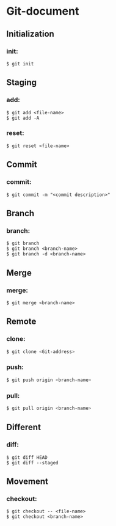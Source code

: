 # Git-document


## Initialization
### init:
```shell
$ git init
```


## Staging
### add:
```shell
$ git add <file-name>
$ git add -A
```
### reset:
```shell
$ git reset <file-name>
```

## Commit
### commit:
```shell
$ git commit -m "<commit description>"
```

## Branch
### branch:
```shell
$ git branch
$ git branch <branch-name>
$ git branch -d <branch-name>
```

## Merge
### merge:
```shell
$ git merge <branch-name>
```

## Remote
### clone:
```bash
$ git clone <Git-address>
```
### push:
```bash
$ git push origin <branch-name>
```
### pull:
```bash
$ git pull origin <branch-name>
```


## Different
### diff:
```shell
$ git diff HEAD
$ git diff --staged
```

## Movement
### checkout:
```shell
$ git checkout -- <file-name>
$ git checkout <branch-name>
```
